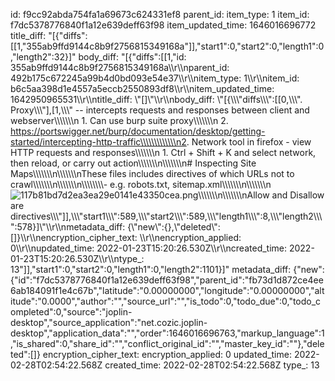 id: f9cc92abda754fa1a69673c624331ef8
parent_id: 
item_type: 1
item_id: f7dc5378776840f1a12e639deff63f98
item_updated_time: 1646016696772
title_diff: "[{\"diffs\":[[1,\"355ab9ffd9144c8b9f2756815349168a\"]],\"start1\":0,\"start2\":0,\"length1\":0,\"length2\":32}]"
body_diff: "[{\"diffs\":[[1,\"id: 355ab9ffd9144c8b9f2756815349168a\\\r\\\nparent_id: 492b175c672245a99b4d0bd093e54e37\\\r\\\nitem_type: 1\\\r\\\nitem_id: b6c5aa398d1e4557a5eccb2550893df8\\\r\\\nitem_updated_time: 1642950965531\\\r\\\ntitle_diff: \\\"[]\\\"\\\r\\\nbody_diff: \\\"[{\\\\\\\"diffs\\\\\\\":[[0,\\\\\\\".  Proxy\\\\\\\"],[1,\\\\\\\" -- intercepts requests and responses between client and webserver\\\\\\\\\\\\\n    1.  Can use burp suite proxy\\\\\\\\\\\\\n    2.  https://portswigger.net/burp/documentation/desktop/getting-started/intercepting-http-traffic\\\\\\\\\\\\\n2.  Network tool in firefox - view HTTP requests and responses\\\\\\\\\\\\\n    1.  Ctrl + Shift + K and select network, then reload, or carry out action\\\\\\\\\\\\\n\\\\\\\\\\\\\n# Inspecting Site Maps\\\\\\\\\\\\\n\\\\\\\\\\\\\nThese files includes directives of which URLs not to crawl\\\\\\\\\\\\\n\\\\\\\\\\\\\n\\\\\\\\\\\\\\\\- e.g. robots.txt, sitemap.xml\\\\\\\\\\\\\n\\\\\\\\\\\\\n![117b81bd7d2ea3ea29e0141e43350cea.png](:/7552ca0f78c74b76b60f286053b6117a)\\\\\\\\\\\\\n\\\\\\\\\\\\\nAllow and Disallow are directives\\\\\\\"]],\\\\\\\"start1\\\\\\\":589,\\\\\\\"start2\\\\\\\":589,\\\\\\\"length1\\\\\\\":8,\\\\\\\"length2\\\\\\\":578}]\\\"\\\r\\\nmetadata_diff: {\\\"new\\\":{},\\\"deleted\\\":[]}\\\r\\\nencryption_cipher_text: \\\r\\\nencryption_applied: 0\\\r\\\nupdated_time: 2022-01-23T15:20:26.530Z\\\r\\\ncreated_time: 2022-01-23T15:20:26.530Z\\\r\\\ntype_: 13\"]],\"start1\":0,\"start2\":0,\"length1\":0,\"length2\":1101}]"
metadata_diff: {"new":{"id":"f7dc5378776840f1a12e639deff63f98","parent_id":"fb73d1d872ce4ee6ab184091f1e4c67b","latitude":"0.00000000","longitude":"0.00000000","altitude":"0.0000","author":"","source_url":"","is_todo":0,"todo_due":0,"todo_completed":0,"source":"joplin-desktop","source_application":"net.cozic.joplin-desktop","application_data":"","order":1646016696763,"markup_language":1,"is_shared":0,"share_id":"","conflict_original_id":"","master_key_id":""},"deleted":[]}
encryption_cipher_text: 
encryption_applied: 0
updated_time: 2022-02-28T02:54:22.568Z
created_time: 2022-02-28T02:54:22.568Z
type_: 13